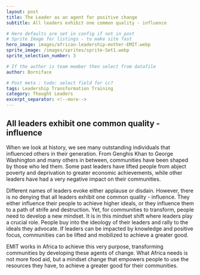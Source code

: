 ```yaml
---
layout: post
title: The Leader as an agent for positive change
subtitle: All leaders exhibit one common quality - influence

# Hero defaults are set in config if not in post
# Sprite Image for listings - to make site fast
hero_image: images/african-leadership-mother-EMIT.webp
sprite_image: /images/sprites/sprite-Set1.webp
sprite_selection_number: 3

# If the author is team member then select from datafile
author: Borniface

# Post meta : todo: select field for cc?
tags: Leadership Transformation Training
category: Thought Leaders
excerpt_separator: <!--more-->
---
```

## All leaders exhibit one common quality - influence

When we look at history, we see many outstanding individuals that influenced others in their generation. From Genghis Khan to George Washington and many others in between, communities have been shaped by those who led them. Some past leaders have lifted people from abject poverty and deprivation to greater economic achievements, while other leaders have had a very negative impact on their communities.

Different names of leaders evoke either applause or disdain. However, there is no denying that all leaders exhibit one common quality - influence. They either influence their people to achieve higher ideals, or they influence them to a path of strife and destruction. Yet, for communities to transform, people need to develop a new mindset. It is in this mindset shift where leaders play a crucial role. People buy into the ideology of their leaders and rally to the ideals they advocate. If leaders can be impacted by knowledge and positive focus, communities can be lifted and mobilized to achieve a greater good.

EMIT works in Africa to achieve this very purpose, transforming communities by developing these agents of change. What Africa needs is not more food aid, but a mindset change that empowers people to use the resources they have, to achieve a greater good for their communities.